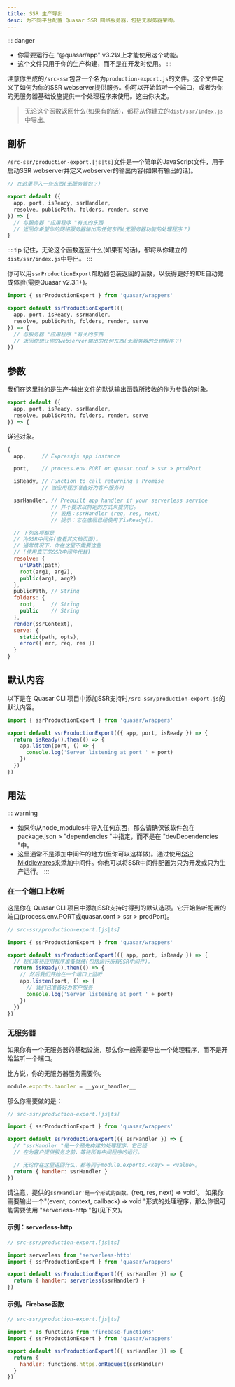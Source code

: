 ```yaml
---
title: SSR 生产导出
desc: 为不同平台配置 Quasar SSR 网络服务器，包括无服务器架构。
---
```


::: danger
* 你需要运行在 "@quasar/app" v3.2以上才能使用这个功能。
* 这个文件只用于你的生产构建，而不是在开发时使用。
:::

注意你生成的`/src-ssr`包含一个名为`production-export.js`的文件。这个文件定义了如何为你的SSR webserver提供服务。你可以开始监听一个端口，或者为你的无服务器基础设施提供一个处理程序来使用。这由你决定。

> 无论这个函数返回什么(如果有的话)，都将从你建立的`dist/ssr/index.js`中导出。

## 剖析

`/src-ssr/production-export.[js|ts]`文件是一个简单的JavaScript文件，用于启动SSR webserver并定义webserver的输出内容(如果有输出的话)。

```js
// 在这里导入一些东西(无服务器包？)

export default ({
  app, port, isReady, ssrHandler,
  resolve, publicPath, folders, render, serve
}) => {
  // 与服务器 "应用程序 "有关的东西
  // 返回你希望你的网络服务器输出的任何东西(无服务器功能的处理程序？)
}
```

::: tip
记住，无论这个函数返回什么(如果有的话)，都将从你建立的`dist/ssr/index.js`中导出。
:::

你可以用`ssrProductionExport`帮助器包装返回的函数，以获得更好的IDE自动完成体验(需要Quasar v2.3.1+)。

```js
import { ssrProductionExport } from 'quasar/wrappers'

export default ssrProductionExport(({
  app, port, isReady, ssrHandler,
  resolve, publicPath, folders, render, serve
}) => {
  // 与服务器 "应用程序 "有关的东西
  // 返回你想让你的webserver输出的任何东西(无服务器的处理程序？)
})
```

## 参数

我们在这里指的是生产-输出文件的默认输出函数所接收的作为参数的对象。

```js
export default ({
  app, port, isReady, ssrHandler,
  resolve, publicPath, folders, render, serve
}) => {
```

详述对象。

```js
{
  app,     // Expressjs app instance

  port,    // process.env.PORT or quasar.conf > ssr > prodPort

  isReady, // Function to call returning a Promise
           // 当应用程序准备好为客户服务时

  ssrHandler, // Prebuilt app handler if your serverless service
              // 并不要求以特定的方式来提供它。
              // 表格：ssrHandler (req, res, next)
              // 提示：它在底层已经使用了isReady()。

  // 下列各项都是
  // 为SSR中间件(查看其文档页面)。
  // 通常情况下，你在这里不需要这些
  // (使用真正的SSR中间件代替)
  resolve: {
    urlPath(path)
    root(arg1, arg2),
    public(arg1, arg2)
  },
  publicPath, // String
  folders: {
    root,     // String
    public    // String
  },
  render(ssrContext),
  serve: {
    static(path, opts),
    error({ err, req, res })
  }
}
```

## 默认内容

以下是在 Quasar CLI 项目中添加SSR支持时`/src-ssr/production-export.js`的默认内容。

```js
import { ssrProductionExport } from 'quasar/wrappers'

export default ssrProductionExport(({ app, port, isReady }) => {
  return isReady().then(() => {
    app.listen(port, () => {
      console.log('Server listening at port ' + port)
    })
  })
})
```

## 用法

::: warning
* 如果你从node_modules中导入任何东西，那么请确保该软件包在package.json > "dependencies "中指定，而不是在 "devDependencies "中。
* 这里通常不是添加中间件的地方(但你可以这样做)。通过使用[SSR Middlewares](/quasar-cli/developing-ssr/ssr-middleware)来添加中间件。你也可以将SSR中间件配置为只为开发或只为生产运行。
:::

### 在一个端口上收听

这是你在 Quasar CLI 项目中添加SSR支持时得到的默认选项。它开始监听配置的端口(process.env.PORT或quasar.conf > ssr > prodPort)。

```js
// src-ssr/production-export.[js|ts]

import { ssrProductionExport } from 'quasar/wrappers'

export default ssrProductionExport(({ app, port, isReady }) => {
  // 我们等待应用程序准备就绪(包括运行所有SSR中间件)。
  return isReady().then(() => {
    // 然后我们开始在一个端口上监听
    app.listen(port, () => {
      // 我们已准备好为客户服务
      console.log('Server listening at port ' + port)
    })
  })
})
```

### 无服务器

如果你有一个无服务器的基础设施，那么你一般需要导出一个处理程序，而不是开始监听一个端口。

比方说，你的无服务器服务需要你。

```js
module.exports.handler = __your_handler__
```

那么你需要做的是：

```js
// src-ssr/production-export.[js|ts]

import { ssrProductionExport } from 'quasar/wrappers'

export default ssrProductionExport(({ ssrHandler }) => {
  // "ssrHandler "是一个预先构建的处理程序，它已经
  // 在为客户提供服务之前，等待所有中间程序的运行。

  // 无论你在这里返回什么，都等同于module.exports.<key> = <value>。
  return { handler: ssrHandler }
})
```

请注意，提供的`ssrHandler'是一个形式的函数。`(req, res, next) => void`。
如果你需要输出一个"(event, context, callback) => void "形式的处理程序，那么你很可能需要使用 "serverless-http "包(见下文)。

#### 示例：serverless-http

```js
// src-ssr/production-export.[js|ts]

import serverless from 'serverless-http'
import { ssrProductionExport } from 'quasar/wrappers'

export default ssrProductionExport(({ ssrHandler }) => {
  return { handler: serverless(ssrHandler) }
})
```

#### 示例。Firebase函数

```js
// src-ssr/production-export.[js|ts]

import * as functions from 'firebase-functions'
import { ssrProductionExport } from 'quasar/wrappers'

export default ssrProductionExport(({ ssrHandler }) => {
  return {
    handler: functions.https.onRequest(ssrHandler)
  }
})
```

